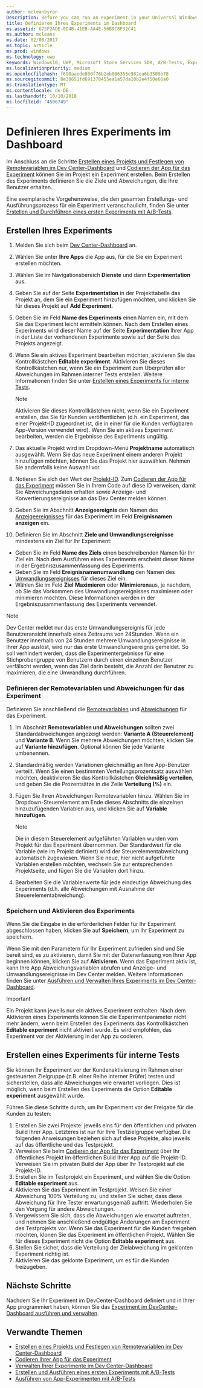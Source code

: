 ```yaml
---
author: mcleanbyron
Description: Before you can run an experiment in your Universal Windows Platform (UWP) app with A/B testing, you must define your experiment in the Dev Center dashboard.
title: Definieren Ihres Experiments im Dashboard
ms.assetid: 675F2ADE-0D4B-41EB-AA4E-56B9C8F32C41
ms.author: mcleans
ms.date: 02/08/2017
ms.topic: article
ms.prod: windows
ms.technology: uwp
keywords: Windows10, UWP, Microsoft Store Services SDK, A/B-Tests, Experimente
ms.localizationpriority: medium
ms.openlocfilehash: f690aaede800f76b2eb006355e982ea6b3509b78
ms.sourcegitcommit: 8e30651fd691378455ea1a57da10b2e4f50e66a0
ms.translationtype: MT
ms.contentlocale: de-DE
ms.lasthandoff: 10/10/2018
ms.locfileid: "4506749"
---
```

# <a name="define-your-experiment-in-the-dashboard"></a>Definieren Ihres Experiments im Dashboard

Im Anschluss an die Schritte [Erstellen eines Projekts und Festlegen von Remotevariablen im Dev Center-Dashboard](create-a-project-and-define-remote-variables-in-the-dev-center-dashboard.md) und [Codieren der App für das Experiment](code-your-experiment-in-your-app.md) können Sie im Projekt ein Experiment erstellen. Beim Erstellen des Experiments definieren Sie die Ziele und Abweichungen, die Ihre Benutzer erhalten.

Eine exemplarische Vorgehensweise, die den gesamten Erstellungs- und Ausführungsprozess für ein Experiment veranschaulicht, finden Sie unter [Erstellen und Durchführen eines ersten Experiments mit A/B-Tests](create-and-run-your-first-experiment-with-a-b-testing.md).

<span id="get-an-api-key" />
<span id="create-an-experiment" />

## <a name="create-your-experiment"></a>Erstellen Ihres Experiments

1. Melden Sie sich beim [Dev Center-Dashboard](https://dev.windows.com/overview) an.
2. Wählen Sie unter **Ihre Apps** die App aus, für die Sie ein Experiment erstellen möchten.
3. Wählen Sie im Navigationsbereich **Dienste** und dann **Experimentation** aus.
4. Geben Sie auf der Seite **Experimentation** in der Projekttabelle das Projekt an, dem Sie ein Experiment hinzufügen möchten, und klicken Sie für dieses Projekt auf **Add Experiment**.
5. Geben Sie im Feld **Name des Experiments** einen Namen ein, mit dem Sie das Experiment leicht ermitteln können. Nach dem Erstellen eines Experiments wird dieser Name auf der Seite **Experimentation** Ihrer App in der Liste der vorhandenen Experimente sowie auf der Seite des Projekts angezeigt.
6. Wenn Sie ein aktives Experiment bearbeiten möchten, aktivieren Sie das Kontrollkästchen **Editable experiment**. Aktivieren Sie dieses Kontrollkästchen nur, wenn Sie ein Experiment zum Überprüfen aller Abweichungen im Rahmen interner Tests erstellen. Weitere Informationen finden Sie unter [Erstellen eines Experiments für interne Tests](define-your-experiment-in-the-dev-center-dashboard.md#test_experiments).
    > [!NOTE]
    > Aktivieren Sie dieses Kontrollkästchen nicht, wenn Sie ein Experiment erstellen, das Sie für Kunden veröffentlichen (d.h. ein Experiment, das einer Projekt-ID zugeordnet ist, die in einer für die Kunden verfügbaren App-Version verwendet wird). Wenn Sie ein aktives Experiment bearbeiten, werden die Ergebnisse des Experiments ungültig.

7. Das aktuelle Projekt wird im Dropdown-Menü **Projektname** automatisch ausgewählt. Wenn Sie das neue Experiment einem anderen Projekt hinzufügen möchten, können Sie das Projekt hier auswählen. Nehmen Sie andernfalls keine Auswahl vor.
8.   Notieren Sie sich den Wert der [Projekt-ID](run-app-experiments-with-a-b-testing.md#terms). Zum [Codieren der App für das Experiment](code-your-experiment-in-your-app.md) müssen Sie in Ihrem Code auf diese ID verweisen, damit Sie Abweichungsdaten erhalten sowie Anzeige- und Konvertierungsereignisse an das Dev Center melden können.
9. Geben Sie im Abschnitt **Anzeigeereignis** den Namen des [Anzeigeereignisses](run-app-experiments-with-a-b-testing.md#terms) für das Experiment im Feld **Ereignisnamen anzeigen** ein.
10. Definieren Sie im Abschnitt **Ziele und Umwandlungsereignisse** mindestens ein Ziel für Ihr Experiment:
  * Geben Sie im Feld **Name des Ziels** einen beschreibenden Namen für Ihr Ziel ein. Nach dem Ausführen eines Experiments erscheint dieser Name in der Ergebniszusammenfassung des Experiments.
  * Geben Sie im Feld **Ereignisnamenumwandlung** den Namen des [Umwandlungsereignisses](run-app-experiments-with-a-b-testing.md#terms) für dieses Ziel ein.
  * Wählen Sie im Feld **Ziel** **Maximieren** oder **Minimieren**aus, je nachdem, ob Sie das Vorkommen des Umwandlungsereignisses maximieren oder minimieren möchten. Diese Informationen werden in der Ergebniszusammenfassung des Experiments verwendet.

> [!NOTE]
> Dev Center meldet nur das erste Umwandlungsereignis für jede Benutzeransicht innerhalb eines Zeitraums von 24Stunden. Wenn ein Benutzer innerhalb von 24 Stunden mehrere Umwandlungsereignisse in Ihrer App auslöst, wird nur das erste Umwandlungsereignis gemeldet. So soll verhindert werden, dass die Experimentergebnisse für eine Stichprobengruppe von Benutzern durch einen einzelnen Benutzer verfälscht werden, wenn das Ziel darin besteht, die Anzahl der Benutzer zu maximieren, die eine Umwandlung durchführen.

<span id="define-the-variations-and-settings-for-the-experiment" />

### <a name="define-the-remote-variables-and-variations-for-your-experiment"></a>Definieren der Remotevariablen und Abweichungen für das Experiment

Definieren Sie anschließend die [Remotevariablen](run-app-experiments-with-a-b-testing.md#terms) und [Abweichungen](run-app-experiments-with-a-b-testing.md#terms) für das Experiment.

1. Im Abschnitt **Remotevariablen und Abweichungen** sollten zwei Standardabweichungen angezeigt werden: **Variante A (Steuerelement)** und **Variante B**. Wenn Sie mehrere Abweichungen möchten, klicken Sie auf **Variante hinzufügen**. Optional können Sie jede Variante umbenennen.
2. Standardmäßig werden Variationen gleichmäßig an Ihre App-Benutzer verteilt. Wenn Sie einen bestimmten Verteilungsprozentsatz auswählen möchten, deaktivieren Sie das Kontrollkästchen **Gleichmäßig verteilen**, und geben Sie die Prozentsätze in die Zeile **Verteilung (%)** ein.
3. Fügen Sie Ihren Abweichungen Remotevariablen hinzu. Wählen Sie im Dropdown-Steuerelement am Ende dieses Abschnitts die einzelnen hinzuzufügenden Variablen aus, und klicken Sie auf **Variable hinzufügen**.
    > [!NOTE]
    > Die in diesem Steuerelement aufgeführten Variablen wurden vom Projekt für das Experiment übernommen. Der Standardwert für die Variable (wie im Projekt definiert) wird der Steuerelementabweichung automatisch zugewiesen. Wenn Sie neue, hier nicht aufgeführte Variablen erstellen möchten, wechseln Sie zur entsprechenden Projektseite, und fügen Sie die Variablen dort hinzu.

4. Bearbeiten Sie die Variablenwerte für jede eindeutige Abweichung des Experiments (d.h. alle Abweichungen mit Ausnahme der Steuerelementabweichung).

<span id="save-and-activate-your-experiment" />

### <a name="save-and-activate-your-experiment"></a>Speichern und Aktivieren des Experiments

Wenn Sie die Eingabe in die erforderlichen Felder für Ihr Experiment abgeschlossen haben, klicken Sie auf **Speichern**, um Ihr Experiment zu speichern.

Wenn Sie mit den Parametern für Ihr Experiment zufrieden sind und Sie bereit sind, es zu aktivieren, damit Sie mit der Datenerfassung von Ihrer App beginnen können, klicken Sie auf **Aktivieren**. Wenn das Experiment aktiv ist, kann Ihre App Abweichungsvariablen abrufen und Anzeige- und Umwandlungsereignisse im Dev Center melden. Weitere Informationen finden Sie unter [Ausführen und Verwalten Ihres Experiments im Dev Center-Dashboard](manage-your-experiment.md).

> [!IMPORTANT]
> Ein Projekt kann jeweils nur ein aktives Experiment enthalten. Nach dem Aktivieren eines Experiments können Sie die Experimentparameter nicht mehr ändern, wenn beim Erstellen des Experiments das Kontrollkästchen **Editable experiment** nicht aktiviert wurde. Es wird empfohlen, das Experiment vor der Aktivierung in der App zu codieren.

<span id="test_experiments"/>

## <a name="create-an-experiment-for-internal-testing"></a>Erstellen eines Experiments für interne Tests

Sie können Ihr Experiment vor der Kundenaktivierung im Rahmen einer gesteuerten Zielgruppe (z.B. einer Reihe interner Prüfer) testen und sicherstellen, dass alle Abweichungen wie erwartet vorliegen. Dies ist möglich, wenn beim Erstellen des Experiments die Option **Editable experiment** ausgewählt wurde.

Führen Sie diese Schritte durch, um Ihr Experiment vor der Freigabe für die Kunden zu testen:

1. Erstellen Sie zwei Projekte: jeweils eins für den öffentlichen und privaten Build Ihrer App. Letzteres ist nur für Ihre Testzielgruppe verfügbar. Die folgenden Anweisungen beziehen sich auf diese Projekte, also jeweils auf das öffentliche und das Testprojekt.
2. Verweisen Sie beim [Codieren der App für das Experiment](code-your-experiment-in-your-app.md) über Ihr öffentliches Projekt im öffentlichen Build Ihrer App auf die Projekt-ID. Verweisen Sie im privaten Build der App über Ihr Testprojekt auf die Projekt-ID.
3. Erstellen Sie im Testprojekt ein Experiment, und wählen Sie die Option **Editable experiment** aus.
4. Aktivieren Sie das Experiment im Testprojekt. Weisen Sie einer Abweichung 100% Verteilung zu, und stellen Sie sicher, dass diese Abweichung für Ihre Tester erwartungsgemäß auftritt. Wiederholen Sie den Vorgang für andere Abweichungen.
5. Vergewissern Sie sich, dass die Abweichungen wie erwartet auftreten, und nehmen Sie anschließend endgültige Änderungen am Experiment des Testprojekts vor. Wenn Sie das Experiment für die Kunden freigeben möchten, klonen Sie das Experiment im öffentlichen Projekt. Wählen Sie für dieses Experiment nicht die Option **Editable experiment** aus.
4. Stellen Sie sicher, dass die Verteilung der Zielabweichung im geklonten Experiment richtig ist.
5. Aktivieren Sie das geklonte Experiment, um es für die Kunden freizugeben.

## <a name="next-steps"></a>Nächste Schritte

Nachdem Sie Ihr Experiment im DevCenter-Dashboard definiert und in Ihrer App programmiert haben, können Sie das [Experiment im DevCenter-Dashboard ausführen und verwalten](manage-your-experiment.md).

## <a name="related-topics"></a>Verwandte Themen

* [Erstellen eines Projekts und Festlegen von Remotevariablen im Dev Center-Dashboard](create-a-project-and-define-remote-variables-in-the-dev-center-dashboard.md)
* [Codieren Ihrer App für das Experiment](code-your-experiment-in-your-app.md)
* [Verwalten Ihrer Experimente im Dev Center-Dashboard](manage-your-experiment.md)
* [Erstellen und Ausführen eines ersten Experiments mit A/B-Tests](create-and-run-your-first-experiment-with-a-b-testing.md)
* [Ausführen von App-Experimenten mit A/B-Tests](run-app-experiments-with-a-b-testing.md)
